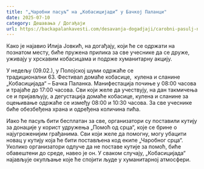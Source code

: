 ```yaml
---
title: "„Чаробни пасуљ“ на „Кобасицијади“ у Бачкој Паланци"
date: 2025-07-10
category: Дешавања / Догађаји
url: https://backapalankavesti.com/desavanja-dogadjaji/carobni-pasulj-na-kobasicijadi-u-backoj-palanci/
---
```


Како је најавио Илија Јовкић, на догађају, који ће се одржати на познатом месту, биће пружена прилика за све учеснике да се друже, уживају у хрскавим кобасицама и подрже хуманитарну акцију.

У недељу (09.02.), у Полојској шуми одржаће се традиционални 63. Фестивал домаће кобасице,  кулена и сланине „Кобасицијада“ – Бачка Паланка. Манифестација почиње у 08:00 часова и трајаће до 17:00 часова. Сви који желе да учествују, на дан такмичења се и пријављују, а дегустација домаће кобасице, кулена и сланине за оцењивање одржаће се између 08:00 и 10:30 часова. За све учеснике биће обезбеђена храна и одређена количина пића.

Иако ће пасуљ бити бесплатан за све, организатори су поставили кутију за донације у корист удружења „Помоћ од срца“, које се брине о најугроженијим грађанима. Сви који желе да помогну, могу убацити новац у кутију која ће бити постављена код екипе „Чаробног срца“. Уколико организатори одлуче да не поставе кутије за помоћ, биће обавештени до среде, навео је он. У сваком случају, „Кобасицијада“ најављује окупљање које ће спојити људе у хуманитарној атмосфери.

